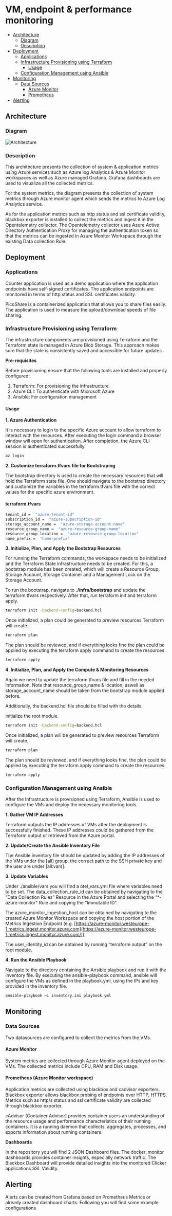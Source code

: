 # VM, endpoint & performance monitoring

* [Architecture](#architecture)
  * [Diagram](#diagram)
  * [Description](#description)
* [Deployment](#deployment)
  * [Applications](#applications)
  * [Infrastructure Provisioning using Terraform](#infrastructure-provisioning-using-terraform)
    * [Usage](#usage)
  * [Configuration Management using Ansible](#configuration-management-using-ansible)
* [Monitoring](#monitoring)
  * [Data Sources](#data-sources)
    * [Azure Monitor](#azure-monitor)
    * [Prometheus](#prometheus-azure-monitor-workspace)
* [Alerting](#alerting)

## Architecture

### Diagram
![Architecture](wp-4.drawio.png)

### Description
This architecture presents the collection of system & application metrics using Azure services such as Azure log Analytics & Azure Monitor workspaces as well as Azure managed Grafana. Grafana dashboards are used to visualize all the collected metrics.

For the system metrics, the diagram presents the collection of system metrics through Azure monitor agent which sends the metrics to Azure Log Analytics service.

As for the application metrics such as http status and ssl certificate validity, blackbox exporter is installed to collect the metrics and ingest it in the Opentelemetry collector. The Opentelemetry collector uses Azure Active Directory Authentication Proxy for managing the authentication token so that the metrics can be ingested in Azure Monitor Workspace through the existing Data collection Rule.

## Deployment

### Applications

Counter application is used as a demo application where the application endpoints have self-signed certificates. The application endpoints are monitored in terms of http status and SSL certificates validity.

PicoShare is a containerized application that allows you to share files easily. The application is used  to measure the upload/download speeds of file sharing.

### Infrastructure Provisioning using Terraform

The infrastructure components are provisioned using Terraform and the Terraform state is managed in Azure Blob Storage. This approach makes sure that the state is consistently saved and accessible for future updates.

**Pre-requisites**

Before provisioning ensure that the following tools are installed and properly configured:

 1.   Terraform: For provisioning the infrastructure
 2.   Azure CLI: To authenticate with Microsoft  Azure
 3.   Ansible: For configuration management
    
#### Usage

**1. Azure Authentication**

It is necessary to login to the specific Azure account to allow terraform to interact with the resources. After executing the login command a browser window will open for authentication. After completion, the Azure CLI session is authenticated successfully.

```sh
az login
```

**2. Customize terraform.tfvars file for Bootstraping**

The bootstrap directory is used to create the necessary resources that will hold the Terraform state file. One should navigate to the bootstrap directory and customize the variables in the terraform.tfvars file with the correct values for the specific azure environment.

#### terraform.tfvars
```sh
tenant_id =  "azure-tenant-id"
subscription_id =  "azure-subscription-id"
storage_account_name =  "azure-storage-account-name"
resource_group_name =  "azure-resource-group-name"
resource_group_location =  "azure-resource-group-location"
name_prefix =  "name-prefix"
```

**3. Initialize, Plan, and Apply the Bootstrap Resources**

For running the Terraform commands, the workspace needs to be initialized and the Terraform State infrastructure needs to be created. For this, a bootstrap module has been created, which will create a Resource Group, Storage Account, Storage Container and a Management Lock on the Storage Account.

To run the bootstrap, navigate to **./infra/bootstrap** and update the terraform.tfvars respectively. After that, run terraform init and terraform apply.

```sh
terraform init -backend-config=backend.hcl
```

Once initialized, a plan could be generated to preview resources Terraform will create.
```sh
terraform plan
```

The plan should be reviewed, and if everything looks fine the plan could be applied by executing the terraform apply command to create the resources.
```sh
terraform apply
```

**4. Initialize, Plan, and Apply the Compute & Monitoring Resources**

Again we need to update the terraform.tfvars file and fill in the needed information. Note that resource_group_name & location, aswell as storage_account_name should be taken from the bootstrap module applied before.

Additionally, the backend.hcl file should be filled with the details.

Initialize the root module.

```sh
terraform init -backend-config=backend.hcl
```

Once initialized, a plan will be generated to preview resources Terraform will create.
```sh
terraform plan
```

The plan should be reviewed, and if everything looks fine, the plan could be applied by executing the terraform apply command to create the resources.
```sh
terraform apply
```

### Configuration Management using Ansible

After the Infrastructure is provisioned using Terraform, Ansible is used to configure the VMs and deploy the necessary monitoring  tools.

**1. Gather VM IP Addresses**

Terraform outputs the IP addresses of VMs after the deployment is successfully finished. These IP addresses could be gathered from the Terraform output or retrieved from the Azure portal.

**2. Update/Create the Ansible Inventory File**

The Ansible inventory file should be updated by adding the IP addresses of the VMs under the [all] group, the correct path to the SSH private key and the user are under [all:vars].

**3. Update Variables**

Under ./ansible/vars you will find a otel_vars.yml file where variables need to be set. The data_collection_rule_id can be obtained by navigating to the “Data Collection Rules” Resource in the Azure Portal and selecting the “*-azure-monitor" Rule and copying the “Immutable ID”.

The azure_monitor_ingestion_host can be obtained by navigating to the created Azure Monitor Workspace and copying the host portion of the Metrics Ingestion Endpoint (e.g. [https://azure-monitor.westeurope-1.metrics.ingest.monitor.azure.com](https://azure-monitor.westeurope-1.metrics.ingest.monitor.azure.com/)).

The user_identity_id can be obtained by running “terraform output” on the root module.

**4. Run the Ansible Playbook**

Navigate to the directory containing the Ansible playbook and run it with the inventory file. By executing the ansible-playbook command, ansible will configure the VMs as defined in the playbook.yml, using the IPs and key provided in the inventory file.
```sh
ansible-playbook –i inventory.ini playbook.yml
```

## Monitoring

### Data Sources
Two datasources are configured to collect the metrics from the VMs.

#### Azure Monitor

System metrics are collected through Azure Monitor agent deployed on the VMs. The collected metrics include CPU, RAM and Disk usage.

#### Prometheus (Azure Monitor workspace)

Application metrics are collected using blackbox and cadvisor exporters. Blackbox exporter allows blackbox probing of endpoints over HTTP, HTTPS. Metrics such as http/s status and ssl certificate validity are collected through blackbox exporter.

cAdvisor (Container Advisor) provides container users an understanding of the resource usage and performance characteristics of their running containers. It is a running daemon that collects, aggregates, processes, and exports information about running containers.

**Dashboards**

In the repository you will find 2 JSON Dashboard files. The docker_monitor dashboards provides container insights, especially network traffic. The Blackbox Dashboard will provide detailed insights into the monitored Clicker applications SSL Validity.

## Alerting

Alerts can be created from Grafana based on Prometheus Metrics or already created dashboard charts. Following you will find some example configurations
